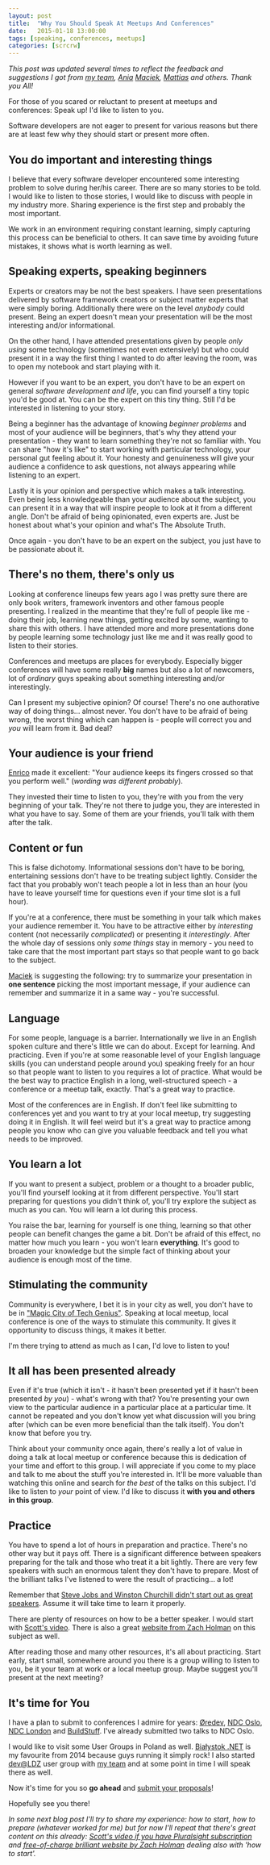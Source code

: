 ```yaml
---
layout: post
title: 	"Why You Should Speak At Meetups And Conferences"
date: 	2015-01-18 13:00:00
tags: [speaking, conferences, meetups]
categories: [scrcrw]
---
```


*This post was updated several times to reflect the feedback and suggestions I got from [my team](http://blog.mihcall.com/2014/12/21/A-recipe-for-a-happy-software-development-team/), [Ania](https://twitter.com/AnnaPawlicka) [Maciek](https://twitter.com/maniserowicz), [Mattias](https://twitter.com/devlead) and others. Thank you All!*

For those of you scared or reluctant to present at meetups and conferences: Speak up! I'd like to listen to you.

Software developers are not eager to present for various reasons but there are at least few why they should start or present more often.

You do important and interesting things
--
I believe that every software developer encountered some interesting problem to solve during her/his career. There are so many stories to be told. I would like to listen to those stories, I would like to discuss with people in my industry more. Sharing experience is the first step and probably the most important.

We work in an environment requiring constant learning, simply capturing this process can be beneficial to others. It can save time by avoiding future mistakes, it shows what is worth learning as well.

Speaking experts, speaking beginners 
--

Experts or creators may be not the best speakers. I have seen presentations delivered by software framework creators or subject matter experts that were simply boring. Additionally there were on the level *anybody* could present. Being an expert doesn't mean your presentation will be the most interesting and/or informational.

On the other hand, I have attended presentations given by people *only using* some technology (sometimes not even extensively) but who could present it in a way the first thing I wanted to do after leaving the room, was to open my notebook and start playing with it.

However if you want to be an expert, you don't have to be an expert on general *software development and life*, you can find yourself a tiny topic you'd be good at. You can be the expert on this tiny thing. Still I'd be interested in listening to your story.

Being a beginner has the advantage of knowing *beginner problems* and most of your audience will be beginners, that's why they attend your presentation - they want to learn something they're not so familiar with. You can share "how it's like" to start working with particular technology, your personal gut feeling about it. Your honesty and genuineness will give your audience a confidence to ask questions, not always appearing while listening to an expert.

Lastly it is your opinion and perspective which makes a talk interesting. Even being less knowledgeable than your audience about the subject, you can present it in a way that will inspire people to look at it from a different angle. Don't be afraid of being opinionated, even experts are. Just be honest about what's your opinion and what's The Absolute Truth.

Once again - you don't have to be an expert on the subject, you just have to be passionate about it. 

There's no them, there's only us
--

Looking at conference lineups few years ago I was pretty sure there are only book writers, framework inventors and other famous people presenting. I realized in the meantime that they're full of people like me - doing their job, learning new things, getting excited by some, wanting to share this with others. I have attended more and more presentations done by people learning some technology just like me and it was really good to listen to their stories.

Conferences and meetups are places for everybody. Especially bigger conferences will have some really **big** names but also a lot of newcomers, lot of *ordinary* guys speaking about something interesting and/or interestingly.

Can I present my subjective opinion? Of course! There's no one authorative way of doing things... almost never. You don't have to be afraid of being wrong, the worst thing which can happen is - people will correct you and *you* will learn from it. Bad deal?

Your audience is your friend
--
[Enrico](https://twitter.com/ecampidoglio) made it excellent: "Your audience keeps its fingers crossed so that you perform well." (*wording was different probably*).

They invested their time to listen to you, they're with you from the very beginning of your talk. They're not there to judge you, they are interested in what you have to say. Some of them are your friends, you'll talk with them after the talk.

Content or fun
--

This is false dichotomy. Informational sessions don't have to be boring, entertaining sessions don't have to be treating subject lightly. Consider the fact that you probably won't teach people a lot in less than an hour (you have to leave yourself time for questions even if your time slot is a full hour). 

If you're at a conference, there must be something in your talk which makes your audience remember it. You have to be attractive either by *interesting* content (not necessarily *complicated*) or presenting it *interestingly*. After the whole day of sessions only *some things* stay in memory - you need to take care that the most important part stays so that people want to go back to the subject.

[Maciek](htts://twitter.com/maniserowicz) is suggesting the following: try to summarize your presentation in **one sentence** picking the most important message, if your audience can remember and summarize it in a same way - you're successful. 


Language
--

For some people, language is a barrier. Internationally we live in an English spoken culture and there's little we can do about. Except for learning. And practicing. Even if you're at some reasonable level of your English language skills (you can understand people around you) speaking freely for an hour so that people want to listen to you requires a lot of practice. What would be the best way to practice English in a long, well-structured speech - a conference or a meetup talk, exactly. That's a great way to practice.

Most of the conferences are in English. If don't feel like submitting to conferences yet and you want to try at your local meetup, try suggesting doing it in English. It will feel weird but it's a great way to practice among people you know who can give you valuable feedback and tell you what needs to be improved.

You learn a lot
--

If you want to present a subject, problem or a thought to a broader public, you'll find yourself looking at it from different perspective. You'll start preparing for questions you didn't think of, you'll try explore the subject as much as you can. You will learn a lot during this process.

You raise the bar, learning for yourself is one thing, learning so that other people can benefit changes the game a bit. Don't be afraid of this effect, no matter how much you learn - you won't learn **everything**. It's good to broaden your knowledge but the simple fact of thinking about your audience is enough most of the time.

Stimulating the community
--

Community is everywhere, I bet it is in your city as well, you don't have to be in ["Magic City of Tech Genius"](https://the-pastry-box-project.net/ed-finkler/2014-january-6). Speaking at local meetup, local conference is one of the ways to stimulate this community. It gives it opportunity to discuss things, it makes it better.

I'm there trying to attend as much as I can, I'd love to listen to you!

It all has been presented already
--

Even if it's true (which it isn't - it hasn't been presented yet if it hasn't been presented *by you*) - what's wrong with that? You're presenting your own view to the particular audience in a particular place at a particular time. It cannot be repeated and you don't know yet what discussion will you bring after (which can be even more beneficial than the talk itself). You don't know that before you try. 

Think about your community once again, there's really a lot of value in doing a talk at local meetup or conference because this is dedication of your time and effort to this group. I will appreciate if you come to my place and talk to me about the stuff you're interested in. It'll be more valuable than watching this online and search for *the best* of the talks on this subject. I'd like to listen to *your* point of view. I'd like to discuss it **with you and others in this group**.

Practice
--
You have to spend a lot of hours in preparation and practice. There's no other way but it pays off. There is a significant difference between speakers preparing for the talk and those who treat it a bit lightly. There are very few speakers with such an enormous talent they don't have to prepare. Most of the brilliant talks I've listened to were the result of practicing... a lot!

Remember that [Steve Jobs and Winston Churchill didn't start out as great speakers](http://www.forbes.com/sites/carminegallo/2014/11/25/steve-jobs-and-winston-churchill-didnt-start-out-as-great-speakers/). Assume it will take time to learn it properly.

There are plenty of resources on how to be a better speaker. I would start with [Scott's video](http://speakinghacks.com/). There is also a great [website from Zach Holman](http://speaking.io/) on this subject as well.

After reading those and many other resources, it's all about practicing. Start early, start small, somewhere around you there is a group willing to listen to you, be it your team at work or a local meetup group. Maybe suggest you'll present at the next meeting?

It's time for You
--

I have a plan to submit to conferences I admire for years: [Øredev](http://oredev.org), [NDC Oslo](http://ndcoslo.com), [NDC London](http://ndc-london.com) and [BuildStuff](http://buildstuff.lt). I've already submitted two talks to NDC Oslo.

I would like to visit some User Groups in Poland as well. [Białystok .NET](https://www.facebook.com/groups/bstoknet/) is my favourite from 2014 because guys running it simply rock! I also started [dev@LDZ](http://www.meetup.com/dev-LDZ/) user group with [my team](http://blog.mihcall.com/2014/12/21/A-recipe-for-a-happy-software-development-team/) and at some point in time I will speak there as well.

Now it's time for you so **go ahead** and [submit your proposals](https://calltospeakers.com/)!

Hopefully see you there!

*In some next blog post I'll try to share my experience: how to start, how to prepare (whatever worked for me) but for now I'll repeat that there's great content on this already: [Scott's video if you have Pluralsight subscription](http://speakinghacks.com/) and [free-of-charge brilliant website by Zach Holman](http://speaking.io/) dealing also with 'how to start'.*


